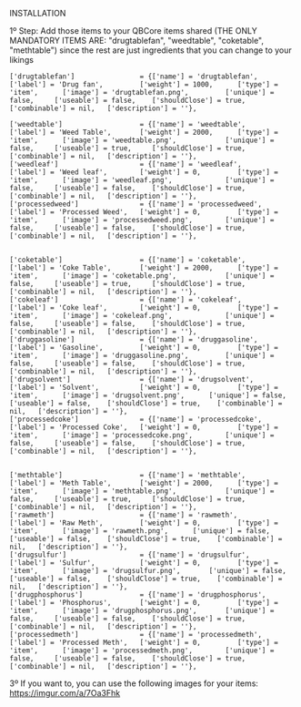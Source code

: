 INSTALLATION

1º Step: Add those items to your QBCore items shared
(THE ONLY MANDATORY ITEMS ARE: "drugtablefan", "weedtable", "coketable", "methtable") since the rest are just ingredients that you can change to your likings


	['drugtablefan']				= {['name'] = 'drugtablefan', 			['label'] = 'Drug fan', 		['weight'] = 1000, 		['type'] = 'item', 		['image'] = 'drugtablefan.png', 		['unique'] = false, 	['useable'] = false, 	['shouldClose'] = true,	   ['combinable'] = nil,   ['description'] = ''},

	['weedtable']					= {['name'] = 'weedtable', 			    ['label'] = 'Weed Table', 		['weight'] = 2000, 		['type'] = 'item', 		['image'] = 'weedtable.png', 			['unique'] = false, 	['useable'] = true, 	['shouldClose'] = true,	   ['combinable'] = nil,   ['description'] = ''},
	['weedleaf'] 					= {['name'] = 'weedleaf', 				['label'] = 'Weed leaf', 		['weight'] = 0, 		['type'] = 'item', 		['image'] = 'weedleaf.png', 			['unique'] = false, 	['useable'] = false, 	['shouldClose'] = true,	   ['combinable'] = nil,   ['description'] = ''},
	['processedweed'] 				= {['name'] = 'processedweed', 			['label'] = 'Processed Weed', 	['weight'] = 0, 		['type'] = 'item', 		['image'] = 'processedweed.png', 		['unique'] = false, 	['useable'] = false, 	['shouldClose'] = true,	   ['combinable'] = nil,   ['description'] = ''},


	['coketable'] 				 	= {['name'] = 'coketable', 			    ['label'] = 'Coke Table', 		['weight'] = 2000, 		['type'] = 'item', 		['image'] = 'coketable.png', 			['unique'] = false, 	['useable'] = true, 	['shouldClose'] = true,	   ['combinable'] = nil,   ['description'] = ''},
	['cokeleaf'] 					= {['name'] = 'cokeleaf', 				['label'] = 'Coke leaf', 		['weight'] = 0, 		['type'] = 'item', 		['image'] = 'cokeleaf.png', 			['unique'] = false, 	['useable'] = false, 	['shouldClose'] = true,	   ['combinable'] = nil,   ['description'] = ''},
	['druggasoline'] 				= {['name'] = 'druggasoline', 			['label'] = 'Gasoline', 		['weight'] = 0, 		['type'] = 'item', 		['image'] = 'druggasoline.png', 		['unique'] = false, 	['useable'] = false, 	['shouldClose'] = true,	   ['combinable'] = nil,   ['description'] = ''},
	['drugsolvent'] 				= {['name'] = 'drugsolvent', 			['label'] = 'Solvent', 			['weight'] = 0, 		['type'] = 'item', 		['image'] = 'drugsolvent.png', 		['unique'] = false, 	['useable'] = false, 	['shouldClose'] = true,	   ['combinable'] = nil,   ['description'] = ''},
	['processedcoke'] 				= {['name'] = 'processedcoke', 			['label'] = 'Processed Coke', 	['weight'] = 0, 		['type'] = 'item', 		['image'] = 'processedcoke.png', 		['unique'] = false, 	['useable'] = false, 	['shouldClose'] = true,	   ['combinable'] = nil,   ['description'] = ''},
	
	
	['methtable'] 				 	= {['name'] = 'methtable', 			    ['label'] = 'Meth Table', 		['weight'] = 2000, 		['type'] = 'item', 		['image'] = 'methtable.png', 			['unique'] = false, 	['useable'] = true, 	['shouldClose'] = true,	   ['combinable'] = nil,   ['description'] = ''},
	['rawmeth'] 					= {['name'] = 'rawmeth', 				['label'] = 'Raw Meth', 		['weight'] = 0, 		['type'] = 'item', 		['image'] = 'rawmeth.png', 		['unique'] = false, 	['useable'] = false, 	['shouldClose'] = true,	   ['combinable'] = nil,   ['description'] = ''},
	['drugsulfur'] 					= {['name'] = 'drugsulfur', 			['label'] = 'Sulfur', 			['weight'] = 0, 		['type'] = 'item', 		['image'] = 'drugsulfur.png', 		['unique'] = false, 	['useable'] = false, 	['shouldClose'] = true,	   ['combinable'] = nil,   ['description'] = ''},
	['drugphosphorus'] 				= {['name'] = 'drugphosphorus', 		['label'] = 'Phosphorus', 		['weight'] = 0, 		['type'] = 'item', 		['image'] = 'drugphosphorus.png', 		['unique'] = false, 	['useable'] = false, 	['shouldClose'] = true,	   ['combinable'] = nil,   ['description'] = ''},
	['processedmeth'] 				= {['name'] = 'processedmeth', 			['label'] = 'Processed Meth', 	['weight'] = 0, 		['type'] = 'item', 		['image'] = 'processedmeth.png', 		['unique'] = false, 	['useable'] = false, 	['shouldClose'] = true,	   ['combinable'] = nil,   ['description'] = ''},


3º If you want to, you can use the following images for your items: https://imgur.com/a/7Oa3Fhk